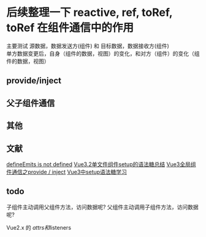 # 后续整理一下 reactive, ref, toRef, toRef 在组件通信中的作用
主要测试 源数据，数据发送方(组件) 和 目标数据，数据接收方(组件)  
单方数据变更后，自身（组件的数据，视图）的变化，和对方（组件）的变化（组件的数据，视图）


## provide/inject

## 父子组件通信

## 其他


## 文献
[defineEmits is not defined](https://segmentfault.com/q/1010000042009773/a-1020000042012492)
[Vue3.2单文件组件setup的语法糖总结](https://blog.csdn.net/Mr_JavaScript/article/details/124554063#t10)
[Vue3全局组件通信之provide / inject](https://www.jianshu.com/p/e97612cd437d)
[Vue3中setup语法糖学习](https://blog.csdn.net/pdd11997110103/article/details/121438090)

## todo 
子组件主动调用父组件方法，访问数据呢?
父组件主动调用子组件方法，访问数据呢?

Vue2.x 的 $attrs和$listeners